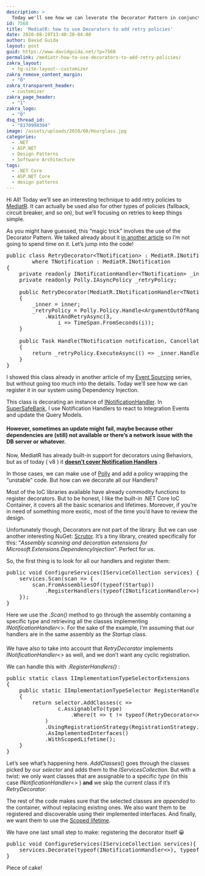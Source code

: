 ```yaml
---
description: >
  Today we'll see how we can leverate the Decorator Pattern in conjunction with Polly and Scrutor to add retry policies to MediatR.
id: 7568
title: 'MediatR: how to use Decorators to add retry policies'
date: 2020-08-19T13:40:20-04:00
author: David Guida
layout: post
guid: https://www.davidguida.net/?p=7568
permalink: /mediatr-how-to-use-decorators-to-add-retry-policies/
zakra_layout:
  - tg-site-layout--customizer
zakra_remove_content_margin:
  - "0"
zakra_transparent_header:
  - customizer
zakra_page_header:
  - "1"
zakra_logo:
  - "0"
dsq_thread_id:
  - "8170998394"
image: /assets/uploads/2020/08/Hourglass.jpg
categories:
  - .NET
  - ASP.NET
  - Design Patterns
  - Software Architecture
tags:
  - .NET Core
  - ASP.NET Core
  - design patterns
---
```

Hi All! Today we&#8217;ll see an interesting technique to add retry policies to <a href="https://www.davidguida.net/event-sourcing-in-net-core-part-4-query-models/" target="_blank" rel="noreferrer noopener">Med</a><a href="https://www.davidguida.net/command-handlers-return-values-in-cqrs/" target="_blank" rel="noreferrer noopener">i</a><a href="https://www.davidguida.net/event-sourcing-in-net-core-part-4-query-models/" target="_blank" rel="noreferrer noopener">atR</a>. It can actually be used also for other types of policies (fallback, circuit breaker, and so on), but we&#8217;ll focusing on retries to keep things simple.

As you might have guessed, this &#8220;magic trick&#8221; involves the use of the Decorator Pattern. We talked already about it <a href="https://www.davidguida.net/using-decorators-to-handle-cross-cutting-concerns/" target="_blank" rel="noreferrer noopener">in another article</a> so I&#8217;m not going to spend time on it. Let&#8217;s jump into the code!

<pre class="EnlighterJSRAW" data-enlighter-language="csharp" data-enlighter-theme="" data-enlighter-highlight="" data-enlighter-linenumbers="" data-enlighter-lineoffset="" data-enlighter-title="" data-enlighter-group="">public class RetryDecorator&lt;TNotification> : MediatR.INotificationHandler&lt;TNotification>
        where TNotification : MediatR.INotification
{
	private readonly INotificationHandler&lt;TNotification> _inner;
	private readonly Polly.IAsyncPolicy _retryPolicy;

	public RetryDecorator(MediatR.INotificationHandler&lt;TNotification> inner)
	{
		_inner = inner; 
		_retryPolicy = Polly.Policy.Handle&lt;ArgumentOutOfRangeException>()
			.WaitAndRetryAsync(3,
				i => TimeSpan.FromSeconds(i));
	}

	public Task Handle(TNotification notification, CancellationToken cancellationToken)
	{
		return _retryPolicy.ExecuteAsync(() => _inner.Handle(notification, cancellationToken));
	}
}</pre>

I showed this class already in another article of my <a href="https://www.davidguida.net/event-sourcing-in-net-core-part-4-query-models/" target="_blank" rel="noreferrer noopener">Event Sourcing</a> series, but without going too much into the details. Today we&#8217;ll see how we can register it in our system using Dependency Injection.

This class is decorating an instance of <a href="https://github.com/jbogard/MediatR/blob/master/src/MediatR/INotificationHandler.cs" target="_blank" rel="noreferrer noopener">INotificationHandler</a>. In <a href="https://github.com/mizrael/SuperSafeBank" target="_blank" rel="noreferrer noopener">SuperSafeBank</a>, I use Notification Handlers to react to Integration Events and update the Query Models. 

#### However, sometimes an update might fail, maybe because other dependencies are (still) not available or there&#8217;s a network issue with the DB server or whatever.

Now, MediatR has already built-in support for decorators using Behaviors, but as of today ( v8 ) it **<a href="https://github.com/jbogard/MediatR/wiki/Behaviors#nb" target="_blank" rel="noreferrer noopener">doesn&#8217;t cover Notification Handlers</a>** .

In those cases, we can make use of <a href="https://github.com/App-vNext/Polly" target="_blank" rel="noreferrer noopener">Polly</a> and add a policy wrapping the &#8220;unstable&#8221; code. But how can we decorate all our Handlers?

Most of the IoC libraries available have already commodity functions to register decorators. But to be honest, I like the built-in .NET Core IoC Container, it covers all the basic scenarios and lifetimes. Moreover, if you&#8217;re in need of something more exotic, most of the time you&#8217;d have to review the design.

Unfortunately though, Decorators are not part of the library. But we can use another interesting NuGet: <a href="https://github.com/khellang/Scrutor" target="_blank" rel="noreferrer noopener">Scrutor</a>. It&#8217;s a tiny library, created specifically for this: &#8220;_Assembly scanning and decoration extensions for Microsoft.Extensions.DependencyInjection_&#8220;. Perfect for us.

So, the first thing is to look for all our handlers and register them:

<pre class="EnlighterJSRAW" data-enlighter-language="csharp" data-enlighter-theme="" data-enlighter-highlight="" data-enlighter-linenumbers="" data-enlighter-lineoffset="" data-enlighter-title="" data-enlighter-group="">public void ConfigureServices(IServiceCollection services) {
	services.Scan(scan => {
		scan.FromAssembliesOf(typeof(Startup))
			.RegisterHandlers(typeof(INotificationHandler&lt;>));
	});
}</pre>

Here we use the _.Scan()_ method to go through the assembly containing a specific type and retrieving all the classes implementing _INotificationHandler<>_. For the sake of the example, I&#8217;m assuming that our handlers are in the same assembly as the _Startup_ class.

####  
We have also to take into account that _RetryDecorator_ implements _INotificationHandler<>_ as well, and we don&#8217;t want any cyclic registration. 

We can handle this with _.RegisterHandlers()_ :



<pre class="EnlighterJSRAW" data-enlighter-language="csharp" data-enlighter-theme="" data-enlighter-highlight="" data-enlighter-linenumbers="" data-enlighter-lineoffset="" data-enlighter-title="" data-enlighter-group="">public static class IImplementationTypeSelectorExtensions
{
	public static IImplementationTypeSelector RegisterHandlers(this IImplementationTypeSelector selector, Type type)
	{
		return selector.AddClasses(c =>
				c.AssignableTo(type)
					.Where(t => t != typeof(RetryDecorator&lt;>))
			)
			.UsingRegistrationStrategy(RegistrationStrategy.Append)
			.AsImplementedInterfaces()
			.WithScopedLifetime();
	}
}</pre>

Let&#8217;s see what&#8217;s happening here. _AddClasses_() goes through the classes picked by our _selector_ and adds them to the _IServicesCollection_. But with a twist: we only want classes that are assignable to a specific _type_ (in this case _INotificationHandler_<> ) **and** we skip the current class if it&#8217;s _RetryDecorator_. 

The rest of the code makes sure that the selected classes are _appended_ to the container, without replacing existing ones. We also want them to be registered and discoverable using their implemented interfaces. And finally, we want them to use the <a href="https://docs.microsoft.com/en-us/aspnet/core/fundamentals/dependency-injection?WT.mc_id=DOP-MVP-5003878&view=aspnetcore-3.1#scoped" target="_blank" rel="noreferrer noopener">Scoped lifetime</a>.

We have one last small step to make: registering the decorator itself 😀

<pre class="EnlighterJSRAW" data-enlighter-language="csharp" data-enlighter-theme="" data-enlighter-highlight="" data-enlighter-linenumbers="" data-enlighter-lineoffset="" data-enlighter-title="" data-enlighter-group="">public void ConfigureServices(IServiceCollection services){
    services.Decorate(typeof(INotificationHandler&lt;>), typeof(RetryDecorator&lt;>));
}</pre>

Piece of cake!

<div class="post-details-footer-widgets">
</div>